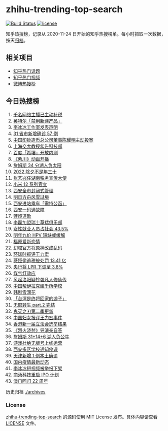 # zhihu-trending-top-search

[![Build Status](https://github.com/justjavac/zhihu-trending-top-search/workflows/ci/badge.svg?branch=main)](https://github.com/justjavac/zhihu-trending-top-search/actions)
[![license](https://img.shields.io/github/license/justjavac/zhihu-trending-top-search)](https://github.com/justjavac/zhihu-trending-top-search/blob/main/LICENSE)

知乎热搜榜，记录从 2020-11-24 日开始的知乎热搜榜单。每小时抓取一次数据，按天[归档](./archives)。

## 相关项目

- [知乎热门话题](https://github.com/justjavac/zhihu-trending-hot-questions)
- [知乎热门视频](https://github.com/justjavac/zhihu-trending-hot-video)
- [微博热搜榜](https://github.com/justjavac/weibo-trending-hot-search)

## 今日热搜榜

<!-- BEGIN -->
<!-- 最后更新时间 Wed Dec 22 2021 20:15:06 GMT+0800 (China Standard Time) -->

1. [千名网络主播已主动补税](https://www.zhihu.com/search?q=主播补税)
1. [英特尔「禁用新疆产品」](https://www.zhihu.com/search?q=英特尔)
1. [李冰冰工作室发表声明](https://www.zhihu.com/search?q=李冰冰)
1. [31 省市新增确诊 57 例](https://www.zhihu.com/search?q=国内疫情)
1. [中国印钞造币总公司董事陈耀明主动投案](https://www.zhihu.com/search?q=陈耀明)
1. [上海交大教授状告科技部](https://www.zhihu.com/search?q=上海交大教授)
1. [百度「希壤」开放内测](https://www.zhihu.com/search?q=希壤)
1. [《紫川》动画开播](https://www.zhihu.com/search?q=紫川)
1. [詹姆斯 34 分湖人负太阳](https://www.zhihu.com/search?q=湖人)
1. [2022 除夕不是年三十](https://www.zhihu.com/search?q=2022年三十)
1. [张艺兴任湖南税务宣传大使](https://www.zhihu.com/search?q=张艺兴)
1. [小米 12 系列官宣](https://www.zhihu.com/search?q=小米12)
1. [西安全市封闭式管理](https://www.zhihu.com/search?q=西安封闭式管理)
1. [明日方舟风雪过境](https://www.zhihu.com/search?q=明日方舟)
1. [西安进站乘车「需持公函」](https://www.zhihu.com/search?q=西安火车站)
1. [西安一码通故障](https://www.zhihu.com/search?q=西安一码通)
1. [薇娅道歉](https://www.zhihu.com/search?q=薇娅道歉)
1. [李磊加盟瑞士草蜢俱乐部](https://www.zhihu.com/search?q=李磊)
1. [女性就业人员占社会 43.5%](https://www.zhihu.com/search?q=女性就业比重)
1. [明年九价 HPV 短缺或缓解](https://www.zhihu.com/search?q=九价)
1. [福原爱新恋情](https://www.zhihu.com/search?q=福原爱)
1. [幻塔官方将原神改成乱码](https://www.zhihu.com/search?q=原神)
1. [环球时报评王力宏](https://www.zhihu.com/search?q=环球时报评王力宏)
1. [薇娅偷逃税被处罚 13.41 亿](https://www.zhihu.com/search?q=薇娅)
1. [央行将 LPR 下调至 3.8%](https://www.zhihu.com/search?q=LPR下调)
1. [煤气灯效应](https://www.zhihu.com/search?q=煤气灯效应)
1. [风起洛阳疑抄袭凡人修仙传](https://www.zhihu.com/search?q=风起洛阳抄袭)
1. [中国帮伊拉克建千所学校](https://www.zhihu.com/search?q=伊拉克学校)
1. [韩剧雪滴花](https://www.zhihu.com/search?q=雪滴花)
1. [「台湾是终将回家的游子」](https://www.zhihu.com/search?q=台湾)
1. [无职转生 part.2 完结](https://www.zhihu.com/search?q=无职转生)
1. [鬼灭之刃第二季更新](https://www.zhihu.com/search?q=鬼灭之刃)
1. [中国妇女报评王力宏事件](https://www.zhihu.com/search?q=王力宏事件)
1. [香港新一届立法会选举结果](https://www.zhihu.com/search?q=香港立法会)
1. [《烈火浇愁》导演亲自答](https://www.zhihu.com/search?q=烈火浇愁)
1. [詹姆斯 31+14+6 湖人负公牛](https://www.zhihu.com/search?q=湖人)
1. [游戏杜绝无版号上线运营](https://www.zhihu.com/search?q=游戏版号)
1. [西安多区学校通知停课](https://www.zhihu.com/search?q=西安疫情)
1. [天津新增 1 例本土确诊](https://www.zhihu.com/search?q=天津疫情)
1. [国内疫情最新动态](https://www.zhihu.com/search?q=疫情)
1. [李冰冰短视频被举报下架](https://www.zhihu.com/search?q=李冰冰短视频)
1. [商汤科技重启 IPO 计划](https://www.zhihu.com/search?q=商汤科技)
1. [澳门回归 22 周年](https://www.zhihu.com/search?q=澳门回归)

<!-- END -->

历史归档 [./archives](./archives)

### License

[zhihu-trending-top-search](https://github.com/justjavac/zhihu-trending-top-search)
的源码使用 MIT License 发布。具体内容请查看 [LICENSE](./LICENSE) 文件。
